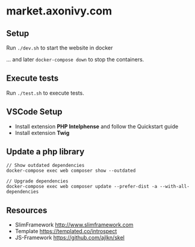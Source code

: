 # market.axonivy.com

## Setup
  
Run `./dev.sh` to start the website in docker
  
... and later `docker-compose down` to stop the containers.

## Execute tests

Run `./test.sh` to execute tests.

## VSCode Setup

- Install extension **PHP Intelphense** and follow the Quickstart guide
- Install extension **Twig**

## Update a php library

```
// Show outdated dependencies
docker-compose exec web composer show --outdated

// Upgrade dependencies
docker-compose exec web composer update --prefer-dist -a --with-all-dependencies
```

## Resources

- SlimFramework <http://www.slimframework.com>
- Template <https://templated.co/introspect>
- JS-Framework <https://github.com/ajlkn/skel>
